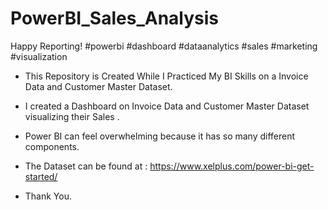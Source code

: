 # PowerBI_Sales_Analysis

Happy Reporting!
#powerbi #dashboard #dataanalytics #sales #marketing #visualization
- This Repository is Created While I Practiced My BI Skills on a  Invoice Data and Customer Master Dataset.
- I created a Dashboard on Invoice Data and Customer Master Dataset visualizing their Sales .
- Power BI can feel overwhelming because it has so many different components.

- The Dataset can be found at : https://www.xelplus.com/power-bi-get-started/
- Thank You.
